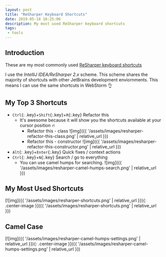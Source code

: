 ```yaml
---
layout: post
title: "ReSharper Keyboard Shortcuts"
date: 2019-05-18 16:25:06
description: My most used ReSharper keyboard shortcuts
tags: 
 - tools
---
```


## Introduction

These are my most commonly used [ReSharper keyboard shortcuts](https://www.jetbrains.com/resharper/docs/ReSharper_DefaultKeymap_IDEAscheme.pdf)

I use the _IntelliJ IDEA/ReSharper 2.x_ scheme. This scheme shares the majority of shortcuts with other JetBrains development enviornments. This means I can use the same shortcuts in WebStorm 👌

## My Top 3 Shortcuts

* `Ctrl`{: .key}+`Shift`{:.key}+`R`{:.key} Refactor this
  * It's awesome because it will show you the shortcuts available at your cursor position 🔥
    * Refactor this - class ![img]({{ '/assets/images/resharper-refactor-this-class.png' | relative_url }}) 
    *  Refactor this - constructor ![img]({{ '/assets/images/resharper-refactor-this-constructor.png' | relative_url }})
* `Alt`{: .key}+`Enter`{:.key} Quick fixes / context actions
* `Ctrl`{: .key}+`N`{:.key} Search / go to everything
  * You can use camel humps for searching. ![img]({{ '/assets/images/resharper-camel-humps-search.png' | relative_url }})

## My Most Used Shortcuts

[![img]({{ '/assets/images/resharper-shortcuts.png' | relative_url }}){: .center-image }]({{ '/assets/images/resharper-shortcuts.png' | relative_url }})

## Camel Case 

[![img]({{ '/assets/images/resharper-camel-humps-settings.png' | relative_url }}){: .center-image }]({{ '/assets/images/resharper-camel-humps-settings.png' | relative_url }})
